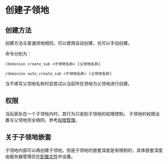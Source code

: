# 创建子领地

## 创建方法

创建方法与普通领地相同，可以使用自动创建，也可以手动创建。

命令分别为：

`/dominion create_sub <子领地名称> [父领地名称]`

`/dominion auto_create_sub <子领地名称> [父领地名称]`

当不填写父领地名称时会尝试以当前所在领地为父领地进行创建。

## 权限

当玩家处在一个子领地内时，其行为只收到子领地的权限控制。
子领地的权限设置与父领地完全相同，参考[权限管理](permission/README.md)。

## 关于子领地嵌套

子领地内部可以再创建子领地，但是子领地的嵌套深度是有限制的，具体嵌套深度由服务器管理员在[配置文件](../operator/config.md)中设置。